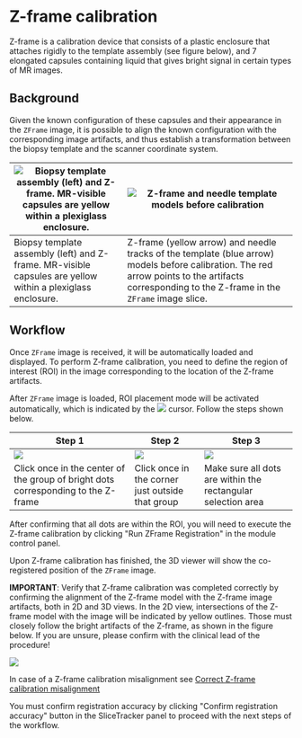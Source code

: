 # Z-frame calibration

Z-frame is a calibration device that consists of a plastic enclosure that attaches rigidly to the template assembly (see figure below), and 7 elongated capsules containing liquid that gives bright signal in certain types of MR images.


## Background
Given the known configuration of these capsules and their appearance in the `ZFrame` image, it is possible to align the known configuration with the corresponding image artifacts, and thus establish a transformation between the biopsy template and the scanner coordinate system.

| ![Biopsy template assembly (left) and Z-frame. MR-visible capsules are yellow within a plexiglass enclosure.](../images/zframe.png) | ![Z-frame and needle template models before calibration ](../images/zframe_unregistered_annotated.png) |
| -- | -- |
| Biopsy template assembly (left) and Z-frame. MR-visible capsules are yellow within a plexiglass enclosure. | Z-frame (yellow arrow) and needle tracks of the template (blue arrow) models before calibration. The red arrow points to the artifacts corresponding to the Z-frame in the `ZFrame` image slice. |

## Workflow

Once `ZFrame` image is received, it will be automatically loaded and displayed. To perform Z-frame calibration, you need to define the region of interest (ROI) in the image corresponding to the location of the Z-frame artifacts.

After `ZFrame` image is loaded, ROI placement mode will be activated automatically, which is indicated by the ![](../images/roi_icon.png) cursor. Follow the steps shown below.

| Step 1 | Step 2 | Step 3 |
| -- | -- | -- |
| ![](../images/zframe_center.png) | ![](../images/zframe_corner.png) | ![](../images/zframe_roi.png) |
| Click once in the center of the group of bright dots corresponding to the Z-frame | Click once in the corner just outside that group | Make sure all dots are within the rectangular selection area |

After confirming that all dots are within the ROI, you will need to execute the Z-frame calibration by clicking "Run ZFrame Registration" in the module control panel.

Upon Z-frame calibration has finished, the 3D viewer will show the co-registered position of the `ZFrame` image.

**IMPORTANT**: Verify that Z-frame calibration was completed correctly by confirming the alignment of the Z-frame model with the Z-frame image artifacts, both in 2D and 3D views. In the 2D view, intersections of the Z-frame model with the image will be indicated by yellow outlines. Those must closely follow the bright artifacts of the Z-frame, as shown in the figure below. If you are unsure, please confirm with the clinical lead of the procedure!

![](../images/zframe_verification.png)

In case of a Z-frame calibration misalignment see [Correct Z-frame calibration misalignment](correct_z-frame_calibration_misalignment.md)

You must confirm registration accuracy by clicking "Confirm registration accuracy" button in the SliceTracker panel to proceed with the next steps of the workflow.